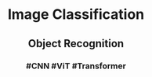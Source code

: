 <h1 align="center">
  <b>Image Classification
</h1>
<h2 align="center">
    Object Recognition<br>
</h2>
<h3 align="center">
    #CNN #ViT #Transformer <br><br>
</h3>
